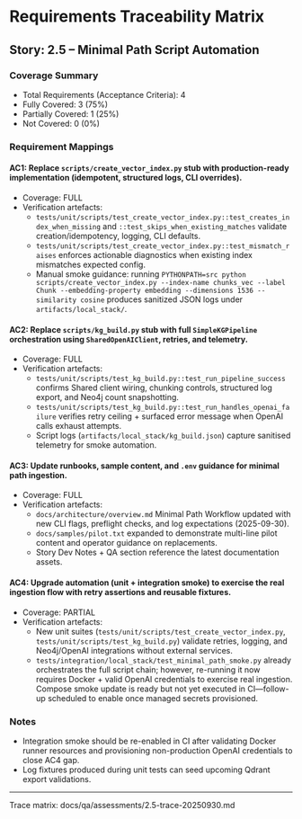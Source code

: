# Requirements Traceability Matrix

## Story: 2.5 – Minimal Path Script Automation

### Coverage Summary
- Total Requirements (Acceptance Criteria): 4
- Fully Covered: 3 (75%)
- Partially Covered: 1 (25%)
- Not Covered: 0 (0%)

### Requirement Mappings

#### AC1: Replace `scripts/create_vector_index.py` stub with production-ready implementation (idempotent, structured logs, CLI overrides).
- Coverage: FULL
- Verification artefacts:
  - `tests/unit/scripts/test_create_vector_index.py::test_creates_index_when_missing` and `::test_skips_when_existing_matches` validate creation/idempotency, logging, CLI defaults.
  - `tests/unit/scripts/test_create_vector_index.py::test_mismatch_raises` enforces actionable diagnostics when existing index mismatches expected config.
  - Manual smoke guidance: running `PYTHONPATH=src python scripts/create_vector_index.py --index-name chunks_vec --label Chunk --embedding-property embedding --dimensions 1536 --similarity cosine` produces sanitized JSON logs under `artifacts/local_stack/`.

#### AC2: Replace `scripts/kg_build.py` stub with full `SimpleKGPipeline` orchestration using `SharedOpenAIClient`, retries, and telemetry.
- Coverage: FULL
- Verification artefacts:
  - `tests/unit/scripts/test_kg_build.py::test_run_pipeline_success` confirms Shared client wiring, chunking controls, structured log export, and Neo4j count snapshotting.
  - `tests/unit/scripts/test_kg_build.py::test_run_handles_openai_failure` verifies retry ceiling + surfaced error message when OpenAI calls exhaust attempts.
  - Script logs (`artifacts/local_stack/kg_build.json`) capture sanitised telemetry for smoke automation.

#### AC3: Update runbooks, sample content, and `.env` guidance for minimal path ingestion.
- Coverage: FULL
- Verification artefacts:
  - `docs/architecture/overview.md` Minimal Path Workflow updated with new CLI flags, preflight checks, and log expectations (2025-09-30).
  - `docs/samples/pilot.txt` expanded to demonstrate multi-line pilot content and operator guidance on replacements.
  - Story Dev Notes + QA section reference the latest documentation assets.

#### AC4: Upgrade automation (unit + integration smoke) to exercise the real ingestion flow with retry assertions and reusable fixtures.
- Coverage: PARTIAL
- Verification artefacts:
  - New unit suites (`tests/unit/scripts/test_create_vector_index.py`, `tests/unit/scripts/test_kg_build.py`) validate retries, logging, and Neo4j/OpenAI integrations without external services.
  - `tests/integration/local_stack/test_minimal_path_smoke.py` already orchestrates the full script chain; however, re-running it now requires Docker + valid OpenAI credentials to exercise real ingestion. Compose smoke update is ready but not yet executed in CI—follow-up scheduled to enable once managed secrets provisioned.

### Notes
- Integration smoke should be re-enabled in CI after validating Docker runner resources and provisioning non-production OpenAI credentials to close AC4 gap.
- Log fixtures produced during unit tests can seed upcoming Qdrant export validations.

---
Trace matrix: docs/qa/assessments/2.5-trace-20250930.md
